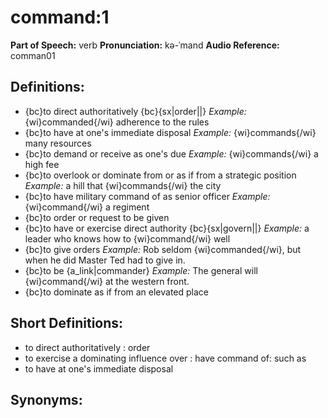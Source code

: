 # command:1

**Part of Speech:** verb
**Pronunciation:** kə-ˈmand
**Audio Reference:** comman01

## Definitions:
- {bc}to direct authoritatively {bc}{sx|order||} 
  *Example:* {wi}commanded{/wi} adherence to the rules
- {bc}to have at one's immediate disposal 
  *Example:* {wi}commands{/wi} many resources
- {bc}to demand or receive as one's due 
  *Example:* {wi}commands{/wi} a high fee
- {bc}to overlook or dominate from or as if from a strategic position 
  *Example:* a hill that {wi}commands{/wi} the city
- {bc}to have military command of as senior officer 
  *Example:* {wi}command{/wi} a regiment
- {bc}to order or request to be given
- {bc}to have or exercise direct authority {bc}{sx|govern||} 
  *Example:* a leader who knows how to {wi}command{/wi} well
- {bc}to give orders 
  *Example:* Rob seldom {wi}commanded{/wi}, but when he did Master Ted had to give in.
- {bc}to be {a_link|commander} 
  *Example:* The general will {wi}command{/wi} at the western front.
- {bc}to dominate as if from an elevated place

## Short Definitions:
- to direct authoritatively : order
- to exercise a dominating influence over : have command of: such as
- to have at one's immediate disposal

## Synonyms:
